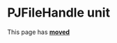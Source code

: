 # PJFileHandle unit

This page has [**moved**](https://lib-docs.delphidabbler.com/IOUtils/1/API/PJFileHandle)